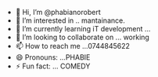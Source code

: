 - 👋 Hi, I’m @phabianorobert
- 👀 I’m interested in .. mantainance.
- 🌱 I’m currently learning iT development ...
- 💞️ I’m looking to collaborate on ... working 
- 📫 How to reach me ...0744845622
- 😄 Pronouns: ...PHABIE
- ⚡ Fun fact: ... COMEDY 

<!---
phabianorobert/phabianorobert is a ✨ special ✨ repository because its `README.md` (this file) appears on your GitHub profile.
You can click the Preview link to take a look at your changes.
--->
